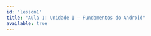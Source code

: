 ```yaml
---
id: "lesson1"
title: "Aula 1: Unidade I – Fundamentos do Android"
available: true
---
```


<script setup lang="ts">
import LessonRenderer from '@/components/lesson/LessonRenderer.vue';
import lessonData from './lesson1.json';
</script>

<LessonRenderer :data="lessonData" />
